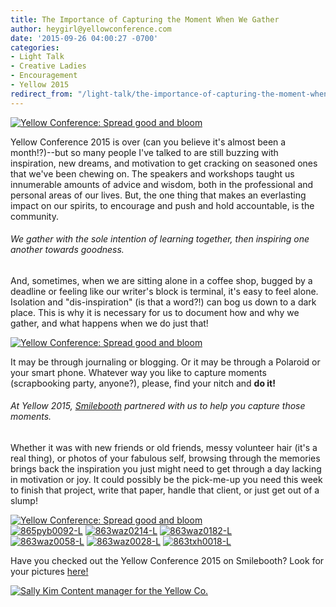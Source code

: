 ```yaml
---
title: The Importance of Capturing the Moment When We Gather
author: heygirl@yellowconference.com
date: '2015-09-26 04:00:27 -0700'
categories:
- Light Talk
- Creative Ladies
- Encouragement
- Yellow 2015
redirect_from: "/light-talk/the-importance-of-capturing-the-moment-when-we-gather/"
---
```


[![Yellow Conference: Spread good and bloom](https://yellow-blog-images.imgix.net/2015/09/863waz0264-L1.jpg)](https://yellow-blog-images.imgix.net/2015/09/863waz0264-L1.jpg)

Yellow Conference 2015 is over (can you believe it's almost been a month!?)--but so many people I've talked to are still buzzing with inspiration, new dreams, and motivation to get cracking on seasoned ones that we've been chewing on. The speakers and workshops taught us innumerable amounts of advice and wisdom, both in the professional and personal areas of our lives. But, the one thing that makes an everlasting impact on our spirits, to encourage and push and hold accountable, is the community.

###### We gather with the sole intention of learning together, then inspiring one another towards goodness.

And, sometimes, when we are sitting alone in a coffee shop, bugged by a deadline or feeling like our writer's block is terminal, it's easy to feel alone. Isolation and "dis-inspiration" (is that a word?!) can bog us down to a dark place. This is why it is necessary for us to document how and why we gather, and what happens when we do just that!

[![Yellow Conference: Spread good and bloom](https://yellow-blog-images.imgix.net/2015/09/Untitled-12.jpg)](https://yellow-blog-images.imgix.net/2015/09/Untitled-12.jpg)

It may be through journaling or blogging. Or it may be through a Polaroid or your smart phone. Whatever way you like to capture moments (scrapbooking party, anyone?), please, find your nitch and **do it!**

###### At Yellow 2015, [Smilebooth](http://smilebooth.com/#/blog/) partnered with us to help you capture those moments.

Whether it was with new friends or old friends, messy volunteer hair (it's a real thing), or photos of your fabulous self, browsing through the memories brings back the inspiration you just might need to get through a day lacking in motivation or joy. It could possibly be the pick-me-up you need this week to finish that project, write that paper, handle that client, or just get out of a slump!

[![Yellow Conference: Spread good and bloom](https://yellow-blog-images.imgix.net/2015/09/8665ag0154-L.jpg)](https://yellow-blog-images.imgix.net/2015/09/8665ag0154-L.jpg)[  
](https://yellow-blog-images.imgix.net/2015/09/8665ag0050-L.jpg)[![865pyb0092-L](https://yellow-blog-images.imgix.net/2015/09/865pyb0092-L.jpg)](https://yellow-blog-images.imgix.net/2015/09/865pyb0092-L.jpg) [![863waz0214-L](https://yellow-blog-images.imgix.net/2015/09/863waz0214-L.jpg)](https://yellow-blog-images.imgix.net/2015/09/863waz0214-L.jpg) [![863waz0182-L](https://yellow-blog-images.imgix.net/2015/09/863waz0182-L.jpg)](https://yellow-blog-images.imgix.net/2015/09/863waz0182-L.jpg)[  
](https://yellow-blog-images.imgix.net/2015/09/863waz0110-L.jpg)[![863waz0058-L](https://yellow-blog-images.imgix.net/2015/09/863waz0058-L1.jpg)](https://yellow-blog-images.imgix.net/2015/09/863waz0058-L1.jpg) [![863waz0028-L](https://yellow-blog-images.imgix.net/2015/09/863waz0028-L.jpg)](https://yellow-blog-images.imgix.net/2015/09/863waz0028-L.jpg) [![863txh0018-L](https://yellow-blog-images.imgix.net/2015/09/863txh0018-L.jpg)](https://yellow-blog-images.imgix.net/2015/09/863txh0018-L.jpg)

Have you checked out the Yellow Conference 2015 on Smilebooth? Look for your pictures [here!](https://smilebooth.smugmug.com/gallery/51643998_XzzfDJ/)

[![Sally Kim Content manager for the Yellow Co.](https://yellow-blog-images.imgix.net/2015/07/sallykim.jpg)](http://lettersfromamister.tumblr.com/)
